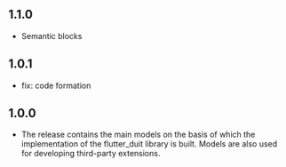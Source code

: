 ## 1.1.0
- Semantic blocks
## 1.0.1
- fix: code formation
## 1.0.0
- The release contains the main models on the basis of which the implementation of the flutter_duit library is built. Models are also used for developing third-party extensions.
